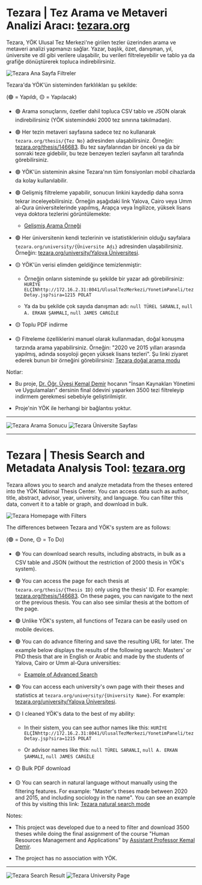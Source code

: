 # Tezara | Tez Arama ve Metaveri Analizi Aracı: [tezara.org](https://tezara.org)

Tezara, YÖK Ulusal Tez Merkezi'ne girilen tezler üzerinden arama ve metaveri analizi yapmanızı sağlar. Yazar, başlık, özet, danışman, yıl, üniversite ve dil gibi verilere ulaşabilir, bu verileri filtreleyebilir ve tablo ya da grafiğe dönüştürerek topluca indirebilirsiniz.

![Tezara Ana Sayfa Filtreler](https://bucket.tezara.org/mockups/home_filters.png)

Tezara'da YÖK'ün sisteminden farklılıkları şu şekilde:

(🟢 = Yapıldı, 🟡 = Yapılacak)

- 🟢 Arama sonuçlarını, özetler dahil topluca CSV tablo ve JSON olarak indirebilirsiniz (YÖK sistemindeki 2000 tez sınırına takılmadan).

- 🟢 Her tezin metaveri sayfasına sadece tez no kullanarak `tezara.org/thesis/{Tez No}` adresinden ulaşabilirsiniz. Örneğin: [tezara.org/thesis/146683](https://tezara.org/thesis/146683). Bu tez sayfalarından bir önceki ya da bir sonraki teze gidebilir, bu teze benzeyen tezleri sayfanın alt tarafında görebilirsiniz.

- 🟢 YÖK'ün sisteminin aksine Tezara'nın tüm fonsiyonları mobil cihazlarda da kolay kullanılabilir.

- 🟢 Gelişmiş filtreleme yapabilir, sonucun linkini kaydedip daha sonra tekrar inceleyebilirsiniz. Örneğin aşağıdaki link Yalova, Cairo veya Umm al-Qura üniversitelerinde yapılmış, Arapça veya İngilizce, yüksek lisans veya doktora tezlerini görüntülemekte:

  - [Gelişmiş Arama Örneği](<https://tezara.org/search?languages=Arap%C3%A7a,%C4%B0ngilizce&thesis-types=Doktora,Y%C3%BCksek+Lisans&universities=Umm+al-Qura+University,Cairo+University+(%D8%AC%D8%A7%D9%85%D8%B9%D8%A9+%D8%A7%D9%84%D9%82%D8%A7%D9%87%D8%B1%D8%A9),Yalova+%C3%9Cniversitesi&advanced=true>)

- 🟢 Her üniversitenin kendi tezlerinin ve istatistiklerinin olduğu sayfalara `tezara.org/university/{Üniversite Adı}` adresinden ulaşabilirsiniz. Örneğin: [tezara.org/university/Yalova Üniversitesi](https://tezara.org/university/Yalova%20%C3%9Cniversitesi).

- 🟡 YÖK'ün verisi elimden geldiğince temizlenmiştir:

  - Örneğin onların sisteminde şu şekilde bir yazar adı görebilirsiniz: `HURİYE ELÇİNhttp://172.16.2.31:8041/UlusalTezMerkezi/YonetimPaneli/tezDetay.jsp?sira=1215 POLAT`

  - Ya da bu şekilde çok sayıda danışman adı: `null TÜREL SARANLI`, `null A. ERKAN ŞAHMALI`, `null JAMES CARGİLE`

- 🟡 Toplu PDF indirme

- 🟡 Fitreleme özelliklerini manuel olarak kullanmadan, doğal konuşma tarzında arama yapabilirsiniz. Örneğin: "2020 ve 2015 yılları arasında yapılmış, adında sosyoloji geçen yüksek lisans tezleri". Şu linki ziyaret ederek bunun bir örneğini görebilirsiniz: [Tezara doğal arama modu](https://tezara.org/search?q=2020%20ve%202015%20y%C4%B1llar%C4%B1%20aras%C4%B1nda%20yap%C4%B1lm%C4%B1%C5%9F,%20ad%C4%B1nda%20sosyoloji%20ge%C3%A7en%20y%C3%BCksek%20lisans%20tezleri&fcall=true)

Notlar:

- Bu proje, [Dr. Öğr. Üyesi Kemal Demir](https://ubs.yalova.edu.tr/ABPDS/AcademicInformation/BilgiGoruntulemev2/Index?pid=U2bdP510gBlFktL3iVOXsQ!xGGx!!xGGx!) hocanın "İnsan Kaynakları Yönetimi ve Uygulamaları" dersinin final ödevini yaparken 3500 tezi filtreleyip indirmem gerekmesi sebebiyle geliştirilmiştir.

- Proje'nin YÖK ile herhangi bir bağlantısı yoktur.

---

![Tezara Arama Sonucu](https://bucket.tezara.org/mockups/search.png)
![Tezara Üniversite Sayfası](https://bucket.tezara.org/mockups/university.png)

---

# Tezara | Thesis Search and Metadata Analysis Tool: [tezara.org](https://tezara.org)

Tezara allows you to search and analyze metadata from the theses entered into the YÖK National Thesis Center. You can access data such as author, title, abstract, advisor, year, university, and language. You can filter this data, convert it to a table or graph, and download in bulk.

![Tezara Homepage with Filters](https://bucket.tezara.org/mockups/home_filters.png)

The differences between Tezara and YÖK's system are as follows:

(🟢 = Done, 🟡 = To Do)

- 🟢 You can download search results, including abstracts, in bulk as a CSV table and JSON (without the restriction of 2000 thesis in YÖK's system).

- 🟢 You can access the page for each thesis at `tezara.org/thesis/{Thesis ID}` only using the thesis' ID. For example: [tezara.org/thesis/146683](https://tezara.org/thesis/146683). On these pages, you can navigate to the next or the previous thesis. You can also see similar thesis at the bottom of the page.

- 🟢 Unlike YÖK's system, all functions of Tezara can be easily used on mobile devices.

- 🟢 You can do advance filtering and save the resulting URL for later. The example below displays the results of the following search: Masters' or PhD thesis that are in English or Arabic and made by the students of Yalova, Cairo or Umm al-Qura universities:

  - [Example of Advanced Search](<https://tezara.org/search?languages=Arap%C3%A7a,%C4%B0ngilizce&thesis-types=Doktora,Y%C3%BCksek+Lisans&universities=Umm+al-Qura+University,Cairo+University+(%D8%AC%D8%A7%D9%85%D8%B9%D8%A9+%D8%A7%D9%84%D9%82%D8%A7%D9%87%D8%B1%D8%A9),Yalova+%C3%9Cniversitesi&advanced=true>)

- 🟢 You can access each university's own page with their theses and statistics at `tezara.org/university/{University Name}`. For example: [tezara.org/university/Yalova Üniversitesi](https://tezara.org/university/Yalova%20%C3%9Cniversitesi).

- 🟡 I cleaned YÖK's data to the best of my ability:

  - In their sistem, you can see author names like this: `HURİYE ELÇİNhttp://172.16.2.31:8041/UlusalTezMerkezi/YonetimPaneli/tezDetay.jsp?sira=1215 POLAT`

  - Or advisor names like this: `null TÜREL SARANLI`, `null A. ERKAN ŞAHMALI`, `null JAMES CARGİLE`

- 🟡 Bulk PDF download

- 🟡 You can search in natural language without manually using the filtering features. For example: "Master's theses made between 2020 and 2015, and including sociology in the name". You can see an example of this by visiting this link: [Tezara natural search mode](https://tezara.org/search?q=2020%20ve%202015%20y%C4%B1llar%C4%B1%20aras%C4%B1nda%20yap%C4%B1lm%C4%B1%C5%9F,%20ad%C4%B1nda%20sosyoloji%20ge%C3%A7en%20y%C3%BCksek%20lisans%20tezleri&fcall=true)

Notes:

- This project was developed due to a need to filter and download 3500 theses while doing the final assignment of the course "Human Resources Management and Applications" by [Assistant Professor Kemal Demir](https://ubs.yalova.edu.tr/ABPDS/AcademicInformation/BilgiGoruntulemev2/Index?pid=U2bdP510gBlFktL3iVOXsQ!xGGx!!xGGx!).

- The project has no association with YÖK.

---

![Tezara Search Result](https://bucket.tezara.org/mockups/search.png)
![Tezara University Page](https://bucket.tezara.org/mockups/university.png)
